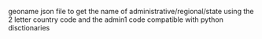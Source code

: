 geoname json file to get the name of administrative/regional/state using the 2 letter country code and the admin1 code
compatible with python disctionaries
